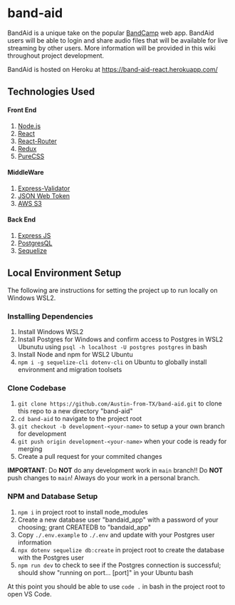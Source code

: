 # band-aid
BandAid is a unique take on the popular [BandCamp](https://bandcamp.com) web app. BandAid users will be able to login and share audio files that will be available for live streaming by other users. More information will be provided in this wiki throughout project development. 

BandAid is hosted on Heroku at https://band-aid-react.herokuapp.com/  

## Technologies Used

#### Front End

1. [Node.js](https://nodejs.org/)
1. [React](https://reactjs.org/)
1. [React-Router](https://reactrouter.com/)
1. [Redux](https://redux.js.org/)
1. [PureCSS](https://purecss.io/)

#### MiddleWare

1. [Express-Validator](https://express-validator.github.io/docs/)
1. [JSON Web Token](https://jwt.io/)
1. [AWS S3](https://s3.console.aws.amazon.com/)

#### Back End 

1. [Express JS](https://expressjs.com/)
1. [PostgresQL](https://www.postgresql.org/)
1. [Sequelize](https://sequelize.org/master/)

## Local Environment Setup

The following are instructions for setting the project up to run locally on Windows WSL2.

### Installing Dependencies

1. Install Windows WSL2
1. Install Postgres for Windows and confirm access to Postgres in WSL2 Ubunutu using `psql -h localhost -U postgres postgres` in bash
1. Install Node and npm for WSL2 Ubuntu
1. `npm i -g sequelize-cli dotenv-cli` on Ubuntu to globally install environment and migration toolsets

### Clone Codebase

1. `git clone https://github.com/Austin-from-TX/band-aid.git` to clone this repo to a new directory "band-aid"
1. `cd band-aid` to navigate to the project root
1. `git checkout -b development-<your-name>` to setup a your own branch for development
1. `git push origin development-<your-name>` when your code is ready for merging
1. Create a pull request for your commited changes 

**IMPORTANT**: Do **NOT** do any development work in `main` branch!! Do **NOT** push changes to `main`! Always do your work in a personal branch.  


### NPM and Database Setup

1. `npm i` in project root to install node_modules
1. Create a new database user "bandaid_app" with a password of your choosing; grant CREATEDB to "bandaid_app"
1. Copy `./.env.example` to `./.env` and update with your Postgres user information
1. `npx dotenv sequelize db:create` in project root to create the database with the Postgres user
1. `npm run dev` to check to see if the Postgres connection is successful; should show "running on port... [port]" in your Ubuntu bash

At this point you should be able to use `code .` in bash in the project root to open VS Code.


